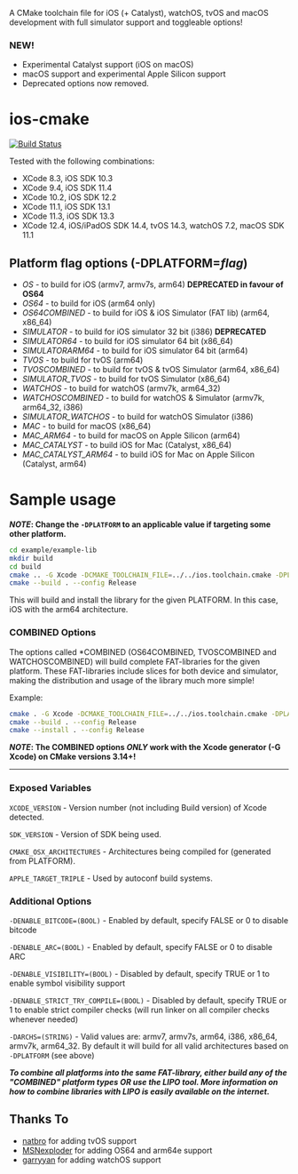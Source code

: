 A CMake toolchain file for iOS (+ Catalyst), watchOS, tvOS and macOS development with full simulator support and toggleable options!

### NEW!
* Experimental Catalyst support (iOS on macOS)
* macOS support and experimental Apple Silicon support
* Deprecated options now removed.

ios-cmake
=========

[![Build Status](https://travis-ci.org/leetal/ios-cmake.svg?branch=master)](https://travis-ci.org/leetal/ios-cmake)

Tested with the following combinations:
* XCode 8.3, iOS SDK 10.3
* XCode 9.4, iOS SDK 11.4
* XCode 10.2, iOS SDK 12.2
* XCode 11.1, iOS SDK 13.1
* XCode 11.3, iOS SDK 13.3
* XCode 12.4, iOS/iPadOS SDK 14.4, tvOS 14.3, watchOS 7.2, macOS SDK 11.1

## Platform flag options (-DPLATFORM=_flag_)

* _OS_ - to build for iOS (armv7, armv7s, arm64) **DEPRECATED in favour of OS64**
* _OS64_ - to build for iOS (arm64 only)
* _OS64COMBINED_ - to build for iOS & iOS Simulator (FAT lib) (arm64, x86_64)
* _SIMULATOR_ - to build for iOS simulator 32 bit (i386) **DEPRECATED**
* _SIMULATOR64_ - to build for iOS simulator 64 bit (x86_64)
* _SIMULATORARM64_ - to build for iOS simulator 64 bit (arm64)
* _TVOS_ - to build for tvOS (arm64)
* _TVOSCOMBINED_ - to build for tvOS & tvOS Simulator (arm64, x86_64)
* _SIMULATOR_TVOS_ - to build for tvOS Simulator (x86_64)
* _WATCHOS_ - to build for watchOS (armv7k, arm64_32)
* _WATCHOSCOMBINED_ - to build for watchOS & Simulator (armv7k, arm64_32, i386)
* _SIMULATOR_WATCHOS_ - to build for watchOS Simulator (i386)
* _MAC_ - to build for macOS (x86_64)
* _MAC_ARM64_ - to build for macOS on Apple Silicon (arm64)
* _MAC_CATALYST_ - to build iOS for Mac (Catalyst, x86_64)
* _MAC_CATALYST_ARM64_ - to build iOS for Mac on Apple Silicon (Catalyst, arm64)

# Sample usage 
**_NOTE_: Change the `-DPLATFORM` to an applicable value if targeting some other platform.**

```bash
cd example/example-lib
mkdir build
cd build
cmake .. -G Xcode -DCMAKE_TOOLCHAIN_FILE=../../ios.toolchain.cmake -DPLATFORM=OS64
cmake --build . --config Release
```

This will build and install the library for the given PLATFORM. In this case, iOS with the arm64 architecture.

### COMBINED Options
The options called *COMBINED (OS64COMBINED, TVOSCOMBINED and WATCHOSCOMBINED) will build complete FAT-libraries for 
the given platform. These FAT-libraries include slices for both device and simulator, making the distribution and 
usage of the library much more simple!

Example:
```bash
cmake . -G Xcode -DCMAKE_TOOLCHAIN_FILE=../../ios.toolchain.cmake -DPLATFORM=OS64COMBINED
cmake --build . --config Release
cmake --install . --config Release
```

**_NOTE_: The COMBINED options _ONLY_ work with the Xcode generator (-G Xcode) on CMake versions 3.14+!**

---

### Exposed Variables
`XCODE_VERSION` - Version number (not including Build version) of Xcode detected.

`SDK_VERSION` - Version of SDK being used.

`CMAKE_OSX_ARCHITECTURES` - Architectures being compiled for (generated from PLATFORM).

`APPLE_TARGET_TRIPLE` - Used by autoconf build systems. 

### Additional Options
`-DENABLE_BITCODE=(BOOL)` - Enabled by default, specify FALSE or 0 to disable bitcode

`-DENABLE_ARC=(BOOL)` - Enabled by default, specify FALSE or 0 to disable ARC

`-DENABLE_VISIBILITY=(BOOL)` - Disabled by default, specify TRUE or 1 to enable symbol visibility support

`-DENABLE_STRICT_TRY_COMPILE=(BOOL)` - Disabled by default, specify TRUE or 1 to enable strict compiler checks (will run linker on all compiler checks whenever needed)

`-DARCHS=(STRING)` - Valid values are: armv7, armv7s, arm64, i386, x86_64, armv7k, arm64_32. By default it will build for all valid architectures based on `-DPLATFORM` (see above)

__*To combine all platforms into the same FAT-library, either build any of the "*COMBINED*" platform types OR use the 
LIPO tool. More information on how to combine libraries with LIPO is easily available on the internet.*__

## Thanks To

* [natbro](https://github.com/natbro) for adding tvOS support
* [MSNexploder](https://github.com/MSNexploder) for adding OS64 and arm64e support
* [garryyan](https://github.com/garryyan) for adding watchOS support
